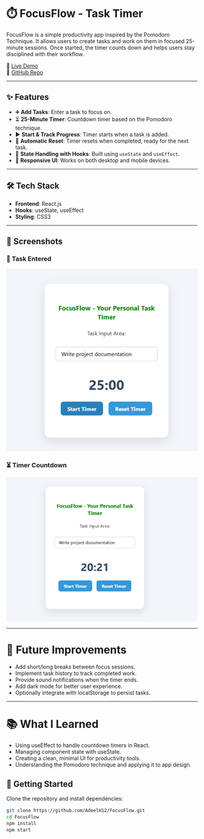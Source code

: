 # ⏱️ FocusFlow - Task Timer

FocusFlow is a simple productivity app inspired by the Pomodoro Technique. It allows users to create tasks and work on them in focused 25-minute sessions. Once started, the timer counts down and helps users stay disciplined with their workflow.

🔗 [Live Demo](https://adeelh12.github.io/FocusFlow/)  
📂 [GitHub Repo](https://github.com/AdeelH12/FocusFlow)

---

## ✨ Features

- ➕ **Add Tasks**: Enter a task to focus on.  
- ⏳ **25-Minute Timer**: Countdown timer based on the Pomodoro technique.  
- ▶️ **Start & Track Progress**: Timer starts when a task is added.  
- 🔁 **Automatic Reset**: Timer resets when completed, ready for the next task.  
- 💾 **State Handling with Hooks**: Built using `useState` and `useEffect`.  
- 📱 **Responsive UI**: Works on both desktop and mobile devices.  

---

## 🛠️ Tech Stack

- **Frontend**: React.js  
- **Hooks**: useState, useEffect  
- **Styling**: CSS3  

---
## 📸 Screenshots

### 📝 Task Entered
![Task Input with Timer](./screenshots/timer.png)

### ⏳ Timer Countdown
![Active Countdown](./screenshots/timer_countdown.png)

---

# 🔮 Future Improvements
- Add short/long breaks between focus sessions.
- Implement task history to track completed work.
- Provide sound notifications when the timer ends.
- Add dark mode for better user experience.
- Optionally integrate with localStorage to persist tasks.

---

# 📚 What I Learned
- Using useEffect to handle countdown timers in React.
- Managing component state with useState.
- Creating a clean, minimal UI for productivity tools.
- Understanding the Pomodoro technique and applying it to app design.
  
## 🚀 Getting Started

Clone the repository and install dependencies:

```bash
git clone https://github.com/AdeelH12/FocusFlow.git
cd FocusFlow
npm install
npm start

